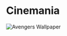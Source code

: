 # Cinemania

![Avengers Wallpaper](https://github.com/AMKalyan/Cinemania/assets/118954929/6eafd531-cb72-4aee-ac32-259b0cb0611b)
